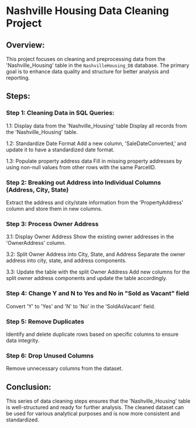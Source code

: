 
# Nashville Housing Data Cleaning Project







## Overview: 

This project focuses on cleaning and preprocessing data from the 'Nashville_Housing' table in the `NashvilleHousing_DB` database. The primary goal is to enhance data quality and structure for better analysis and reporting.

## Steps:


### Step 1: Cleaning Data in SQL Queries:
1.1: Display data from the 'Nashville_Housing' table
Display all records from the 'Nashville_Housing' table.

1.2: Standardize Date Format
Add a new column, 'SaleDateConverted,' and update it to have a standardized date format.

1.3: Populate property address data
Fill in missing property addresses by using non-null values from other rows with the same ParcelID.

### Step 2: Breaking out Address into Individual Columns (Address, City, State)

Extract the address and city/state information from the 'PropertyAddress' column and store them in new columns.

### Step 3: Process Owner Address

3.1: Display Owner Address
Show the existing owner addresses in the 'OwnerAddress' column.

3.2: Split Owner Address into City, State, and Address
Separate the owner address into city, state, and address components.

3.3: Update the table with the split Owner Address
Add new columns for the split owner address components and update the table accordingly.

### Step 4: Change Y and N to Yes and No in "Sold as Vacant" field

Convert 'Y' to 'Yes' and 'N' to 'No' in the 'SoldAsVacant' field.

### Step 5: Remove Duplicates

Identify and delete duplicate rows based on specific columns to ensure data integrity.

### Step 6: Drop Unused Columns

Remove unnecessary columns from the dataset.

    
## Conclusion:
This series of data cleaning steps ensures that the 'Nashville_Housing' table is well-structured and ready for further analysis. The cleaned dataset can be used for various analytical purposes and is now more consistent and standardized.